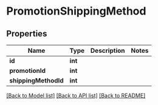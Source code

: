 # PromotionShippingMethod

## Properties
Name | Type | Description | Notes
------------ | ------------- | ------------- | -------------
**id** | **int** |  | 
**promotionId** | **int** |  | 
**shippingMethodId** | **int** |  | 

[[Back to Model list]](../README.md#documentation-for-models) [[Back to API list]](../README.md#documentation-for-api-endpoints) [[Back to README]](../README.md)


